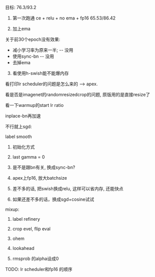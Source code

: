 目标: 
    76.3/93.2

1. 第一次跑通
ce + relu + no ema + fp16
    65.53/86.42

2. 加上ema

关于前30个epoch没有效果: 
* 减小学习率为原来一半;  -- 没用
* 使用sync-bn  -- 没用
* 去掉ema


3. 看使用h-swish能不能爆内存

看打印lr scheduler的问题是怎么来的 --> apex.  

看是否是imagenet的randomresizedcrop的问题, 原版用的是直接resize了

看一下warmup的start lr ratio

inplace-bn再加速

不行就上sgd: 

label smooth
1. 初始化方式 
1. last gamma = 0

2. 是不是跟bn有关, 换成sync-bn?

2. apex上fp16, 放大batchsize

2. 差不多的话, 把swish换成relu, 这样可以省内存, 还能快点
3. 如果还差不多的话，换成sgd+cosine试试

mixup:

1. label refinery

2. crop evel, flip eval

3. ohem 

4. lookahead


5. rmsprob 的alpha设成0


TODO: 
lr scheduler和fp16 的顺序
